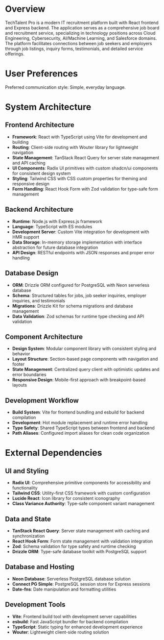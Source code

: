 # Overview

TechTalent Pro is a modern IT recruitment platform built with React frontend and Express backend. The application serves as a comprehensive job board and recruitment service, specializing in technology positions across Cloud Engineering, Cybersecurity, AI/Machine Learning, and Salesforce domains. The platform facilitates connections between job seekers and employers through job listings, inquiry forms, testimonials, and detailed service offerings.

# User Preferences

Preferred communication style: Simple, everyday language.

# System Architecture

## Frontend Architecture
- **Framework**: React with TypeScript using Vite for development and building
- **Routing**: Client-side routing with Wouter library for lightweight navigation
- **State Management**: TanStack React Query for server state management and API caching
- **UI Components**: Radix UI primitives with custom shadcn/ui components for consistent design system
- **Styling**: Tailwind CSS with CSS custom properties for theming and responsive design
- **Form Handling**: React Hook Form with Zod validation for type-safe form management

## Backend Architecture
- **Runtime**: Node.js with Express.js framework
- **Language**: TypeScript with ES modules
- **Development Server**: Custom Vite integration for development with HMR support
- **Data Storage**: In-memory storage implementation with interface abstraction for future database integration
- **API Design**: RESTful endpoints with JSON responses and proper error handling

## Database Design
- **ORM**: Drizzle ORM configured for PostgreSQL with Neon serverless database
- **Schema**: Structured tables for jobs, job seeker inquiries, employer inquiries, and testimonials
- **Migrations**: Drizzle Kit for schema migrations and database management
- **Data Validation**: Zod schemas for runtime type checking and API validation

## Component Architecture
- **Design System**: Modular component library with consistent styling and behavior
- **Layout Structure**: Section-based page components with navigation and footer
- **State Management**: Centralized query client with optimistic updates and error boundaries
- **Responsive Design**: Mobile-first approach with breakpoint-based layouts

## Development Workflow
- **Build System**: Vite for frontend bundling and esbuild for backend compilation
- **Development**: Hot module replacement and runtime error handling
- **Type Safety**: Shared TypeScript types between frontend and backend
- **Path Aliases**: Configured import aliases for clean code organization

# External Dependencies

## UI and Styling
- **Radix UI**: Comprehensive primitive components for accessibility and functionality
- **Tailwind CSS**: Utility-first CSS framework with custom configuration
- **Lucide React**: Icon library for consistent iconography
- **Class Variance Authority**: Type-safe component variant management

## Data and State
- **TanStack React Query**: Server state management with caching and synchronization
- **React Hook Form**: Form state management with validation integration
- **Zod**: Schema validation for type safety and runtime checking
- **Drizzle ORM**: Type-safe database toolkit with PostgreSQL support

## Database and Hosting
- **Neon Database**: Serverless PostgreSQL database solution
- **Connect PG Simple**: PostgreSQL session store for Express sessions
- **Date-fns**: Date manipulation and formatting utilities

## Development Tools
- **Vite**: Frontend build tool with development server capabilities
- **esbuild**: Fast JavaScript bundler for backend compilation
- **TypeScript**: Static typing for enhanced development experience
- **Wouter**: Lightweight client-side routing solution
